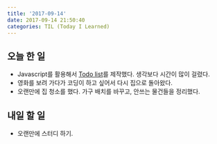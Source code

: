```yaml
---
title: '2017-09-14'
date: 2017-09-14 21:50:40
categories: TIL (Today I Learned)
---
```

## 오늘 한 일
  - Javascript를 활용해서 [Todo list](https://github.com/likedemian/CodeStudies/tree/master/To-do-List)를 제작했다. 생각보다 시간이 많이 걸렸다.
  - 영화를 보려 가다가 코딩이 하고 싶어서 다시 집으로 돌아왔다.
  - 오랜만에 집 청소를 했다. 가구 배치를 바꾸고, 안쓰는 물건들을 정리했다.

## 내일 할 일
  - 오랜만에 스터디 하기.